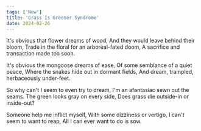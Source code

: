 ```yaml
---
tags: ['New']
title: 'Grass Is Greener Syndrome'
date: 2024-02-26
---
```


It's obvious that flower dreams of wood,
And they would leave behind their bloom,
Trade in the floral for an arboreal-fated doom,
A sacrifice and transaction made too soon.

It's obvious the mongoose dreams of ease,
Of some semblance of a quiet peace,
Where the snakes hide out in dormant fields,
And dream, trampled, herbaceously under-feet.

So why can't I seem to even try to dream,
I'm an afantasiac sewn out the seams.
The green looks gray on every side,
Does grass die outside-in or inside-out?

Someone help me inflict myself,
With some dizziness or vertigo,
I can't seem to want to reap,
All I can ever want to do is sow.
